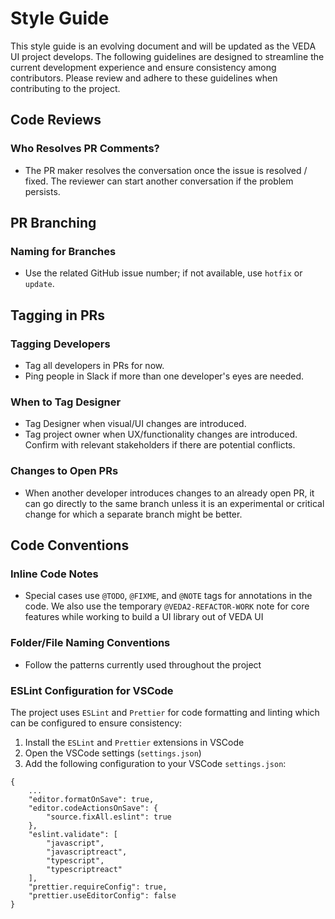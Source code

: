 # Style Guide

This style guide is an evolving document and will be updated as the VEDA UI project develops. The following guidelines are designed to streamline the current development experience and ensure consistency among contributors. Please review and adhere to these guidelines when contributing to the project.

## Code Reviews

### Who Resolves PR Comments?

- The PR maker resolves the conversation once the issue is resolved / fixed. The reviewer can start another conversation if the problem persists.

## PR Branching

### Naming for Branches

- Use the related GitHub issue number; if not available, use `hotfix` or `update`.

## Tagging in PRs

### Tagging Developers

- Tag all developers in PRs for now.
- Ping people in Slack if more than one developer's eyes are needed.

### When to Tag Designer

- Tag Designer when visual/UI changes are introduced.
- Tag project owner when UX/functionality changes are introduced. Confirm with relevant stakeholders if there are potential conflicts.

### Changes to Open PRs

- When another developer introduces changes to an already open PR, it can go directly to the same branch unless it is an experimental or critical change for which a separate branch might be better.

## Code Conventions

### Inline Code Notes

- Special cases use `@TODO`, `@FIXME`, and `@NOTE` tags for annotations in the code. We also use the temporary `@VEDA2-REFACTOR-WORK` note for core features while working to build a UI library out of VEDA UI

### Folder/File Naming Conventions

- Follow the patterns currently used throughout the project

### ESLint Configuration for VSCode

The project uses `ESLint` and `Prettier` for code formatting and linting which can be configured to ensure consistency:

1. Install the `ESLint` and `Prettier` extensions in VSCode
2. Open the VSCode settings (`settings.json`)
3. Add the following configuration to your VSCode `settings.json`:

```
{
    ...
    "editor.formatOnSave": true,
    "editor.codeActionsOnSave": {
        "source.fixAll.eslint": true
    },
    "eslint.validate": [
        "javascript",
        "javascriptreact",
        "typescript",
        "typescriptreact"
    ],
    "prettier.requireConfig": true,
    "prettier.useEditorConfig": false
}
```
